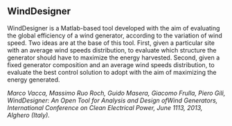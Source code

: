 ## WindDesigner
WindDesigner is a Matlab-based tool developed with the aim of evaluating the global efficiency of a wind generator, according to
the variation of wind speed. Two ideas are at the base of this tool. First, given a particular site with an average wind speeds
distribution, to evaluate which structure the generator should have to maximize the energy harvested. Second, given a fixed
generator composition and an average wind speeds distribution, to evaluate the best control solution to adopt with the aim
of maximizing the energy generated. 

*Marco Vacca, Massimo Ruo Roch, Guido Masera, Giacomo Frulla, Piero Gili, WindDesigner: An Open Tool for
Analysis and Design ofWind Generators, International Conference on Clean Electrical Power, June 1113, 2013, Alghero
(Italy).*

